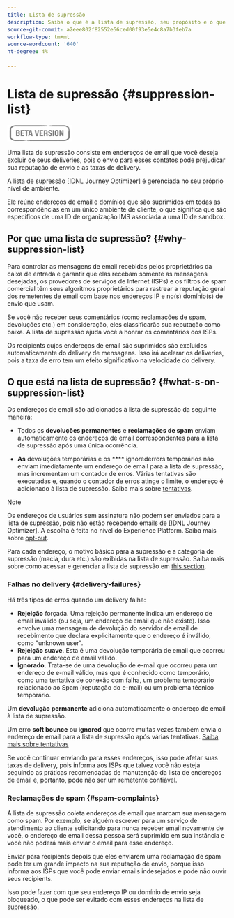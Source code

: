 ```yaml
---
title: Lista de supressão
description: Saiba o que é a lista de supressão, seu propósito e o que ela inclui.
source-git-commit: a2eee802f82552e56ced00f93e5e4c8a7b3feb7a
workflow-type: tm+mt
source-wordcount: '640'
ht-degree: 4%

---
```


# Lista de supressão {#suppression-list}

![](assets/do-not-localize/badge.png)

Uma lista de supressão consiste em endereços de email que você deseja excluir de seus deliveries, pois o envio para esses contatos pode prejudicar sua reputação de envio e as taxas de delivery.

A lista de supressão [!DNL Journey Optimizer] é gerenciada no seu próprio nível de ambiente.

Ele reúne endereços de email e domínios que são suprimidos em todas as correspondências em um único ambiente de cliente, o que significa que são específicos de uma ID de organização IMS associada a uma ID de sandbox.

<!--It gathers spam complaints, hard bounces, and soft bounces that occur consistently.-->

## Por que uma lista de supressão? {#why-suppression-list}

Para controlar as mensagens de email recebidas pelos proprietários da caixa de entrada e garantir que elas recebam somente as mensagens desejadas, os provedores de serviços de Internet (ISPs) e os filtros de spam comercial têm seus algoritmos proprietários para rastrear a reputação geral dos remetentes de email com base nos endereços IP e no(s) domínio(s) de envio que usam.

Se você não receber seus comentários (como reclamações de spam, devoluções etc.) em consideração, eles classificarão sua reputação como baixa. A lista de supressão ajuda você a honrar os comentários dos ISPs.

Os recipients cujos endereços de email são suprimidos são excluídos automaticamente do delivery de mensagens. Isso irá acelerar os deliveries, pois a taxa de erro tem um efeito significativo na velocidade do delivery.

## O que está na lista de supressão? {#what-s-on-suppression-list}

Os endereços de email são adicionados à lista de supressão da seguinte maneira:

* Todos os **devoluções permanentes** e **reclamações de spam** enviam automaticamente os endereços de email correspondentes para a lista de supressão após uma única ocorrência.

* **As** devoluções temporárias e os  **** ignorederrors temporários não enviam imediatamente um endereço de email para a lista de supressão, mas incrementam um contador de erros. Várias tentativas são executadas e, quando o contador de erros atinge o limite, o endereço é adicionado à lista de supressão. Saiba mais sobre [tentativas](configuration/retries.md).

<!--You can also manually add an address to the suppression list. Manual category will be available when ability to manually add an address to the suppression list (via API) is released.-->

>[!NOTE]
>
>Os endereços de usuários sem assinatura não podem ser enviados para a lista de supressão, pois não estão recebendo emails de [!DNL Journey Optimizer]. A escolha é feita no nível do Experience Platform. Saiba mais sobre [opt-out](../using/consent.md).
<!--Email addresses of recipients who **unsubscribe** from your sendings are NOT sent to the suppression list. Confirmed by eng.: "Subscribe and Unsubscribe are handled by the Consent/Subscription service. A user that opts out will not make it to the suppression list – we won’t send them emails."-->

Para cada endereço, o motivo básico para a supressão e a categoria de supressão (macia, dura etc.) são exibidas na lista de supressão. Saiba mais sobre como acessar e gerenciar a lista de supressão em [this section](configuration/manage-suppression-list.md).

<!--Once a message is sent, the message logs allow you to view the delivery status for each recipient and the associated failure type and reason. [Learn more about monitoring message execution](monitoring.md). NO ACCESS TO LOGS YET-->

### Falhas no delivery {#delivery-failures}

Há três tipos de erros quando um delivery falha:

* **Rejeição** forçada. Uma rejeição permanente indica um endereço de email inválido (ou seja, um endereço de email que não existe). Isso envolve uma mensagem de devolução do servidor de email de recebimento que declara explicitamente que o endereço é inválido, como &quot;unknown user&quot;.
* **Rejeição suave**. Esta é uma devolução temporária de email que ocorreu para um endereço de email válido.
* **Ignorado**. Trata-se de uma devolução de e-mail que ocorreu para um endereço de e-mail válido, mas que é conhecido como temporário, como uma tentativa de conexão com falha, um problema temporário relacionado ao Spam (reputação do e-mail) ou um problema técnico temporário.<!--does it exist in CJM?-->

Um **devolução permanente** adiciona automaticamente o endereço de email à lista de supressão.

Um erro **soft bounce** ou **ignored** que ocorre muitas vezes também envia o endereço de email para a lista de supressão após várias tentativas. [Saiba mais sobre tentativas](configuration/retries.md)

Se você continuar enviando para esses endereços, isso pode afetar suas taxas de delivery, pois informa aos ISPs que talvez você não esteja seguindo as práticas recomendadas de manutenção da lista de endereços de email e, portanto, pode não ser um remetente confiável.

### Reclamações de spam {#spam-complaints}

A lista de supressão coleta endereços de email que marcam sua mensagem como spam. Por exemplo, se alguém escrever para um serviço de atendimento ao cliente solicitando para nunca receber email novamente de você, o endereço de email dessa pessoa será suprimido em sua instância e você não poderá mais enviar o email para esse endereço.

Enviar para recipients depois que eles enviarem uma reclamação de spam pode ter um grande impacto na sua reputação de envio, porque isso informa aos ISPs que você pode enviar emails indesejados e pode não ouvir seus recipients.

Isso pode fazer com que seu endereço IP ou domínio de envio seja bloqueado, o que pode ser evitado com esses endereços na lista de supressão.

<!--### Unsubscriptions {#unsubscriptions}

Every email sent to recipients must include an unsubscribe link. Upon clicking this link, if a recipient confirms [opting out](consent.md), the corresponding email address is immediately sent to the suppression list. This user must not receive communication from your brand until subscribed again.
NOT TRUE > "Subscribe and Unsubscribe are handled by the Consent/Subscription service. A user that opts out will not make it to the suppression list – we won’t send them emails."-->

<!--MOVED to Configuration/Retries section

The threshold is set at three errors:
* For the same delivery, at the third attempt, the address is suppressed.
* If there are different deliveries and two errors occur at least 24 hours apart, the error counter is incremented upon each error and the address is also suppressed at the third attempt.
When a delivery is successful after a retry, the error counter of the address is reinitialized.

### Retries {#retries}

If a message fails due to a temporary bounce of the **Ignored** type, retries will be performed for **3.5 days** from the time the message was added to the email queue.

The minimum delay between retries and the maximum number of retries to be performed are ///managed by the Enhanced MTA/// based on how well an IP is performing, both historically and currently at a given domain.

After 3.5 days, any message in the retry queue will be removed from the queue and sent back as a bounce.-->
